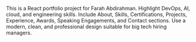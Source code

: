 <!-- Use this file to provide workspace-specific custom instructions to Copilot. For more details, visit https://code.visualstudio.com/docs/copilot/copilot-customization#_use-a-githubcopilotinstructionsmd-file -->

This is a React portfolio project for Farah Abdirahman. Highlight DevOps, AI, cloud, and engineering skills. Include About, Skills, Certifications, Projects, Experience, Awards, Speaking Engagements, and Contact sections. Use a modern, clean, and professional design suitable for big tech hiring managers.
